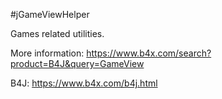 #jGameViewHelper

Games related utilities.

More information: https://www.b4x.com/search?product=B4J&query=GameView

B4J: https://www.b4x.com/b4j.html